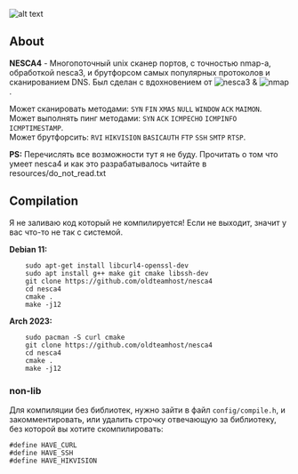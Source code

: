![alt text](https://i.imgur.com/YUaJEut.png)

## About
**NESCA4** - Многопоточный unix сканер портов, с точностью nmap-а, обработкой nesca3, и брутфорсом самых популярных протоколов и сканированием DNS.
Был сделан с вдохновением от ![nesca3](https://github.com/pantyusha/nesca) & ![nmap](https://github.com/nmap/nmap).  

Может сканировать методами: `SYN` `FIN` `XMAS` `NULL` `WINDOW` `ACK` `MAIMON`.  
Может выполнять пинг методами: `SYN` `ACK` `ICMPECHO` `ICMPINFO` `ICMPTIMESTAMP`.  
Может брутфорсить: `RVI` `HIKVISION` `BASICAUTH` `FTP` `SSH` `SMTP` `RTSP`.

**PS:** Перечислять все возможности тут я не буду. Прочитать о том что умеет nesca4 и как это разрабатывалось читайте в resources/do_not_read.txt

## Compilation
Я не заливаю код который не компилируется!
Если не выходит, значит у вас что-то не так с системой.

**Debian 11:**  
```
    sudo apt-get install libcurl4-openssl-dev
    sudo apt install g++ make git cmake libssh-dev
    git clone https://github.com/oldteamhost/nesca4
    cd nesca4
    cmake .
    make -j12
```

**Arch 2023:**  
```
    sudo pacman -S curl cmake
    git clone https://github.com/oldteamhost/nesca4
    cd nesca4
    cmake .
    make -j12
```
### non-lib
Для компиляции без библиотек, нужно зайти в файл `config/compile.h`, и закомментировать, или удалить строчку отвечающую за библиотеку, без которой вы хотите скомпилировать:

``` с++
#define HAVE_CURL
#define HAVE_SSH
#define HAVE_HIKVISION
```

